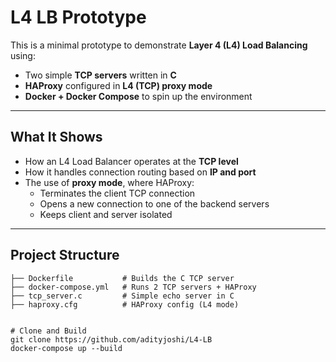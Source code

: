 # L4 LB Prototype 

This is a minimal prototype to demonstrate **Layer 4 (L4) Load Balancing** using:
- Two simple **TCP servers** written in **C**
- **HAProxy** configured in **L4 (TCP) proxy mode**
- **Docker + Docker Compose** to spin up the environment

---

##  What It Shows

- How an L4 Load Balancer operates at the **TCP level**
- How it handles connection routing based on **IP and port**
- The use of **proxy mode**, where HAProxy:
  - Terminates the client TCP connection
  - Opens a new connection to one of the backend servers
  - Keeps client and server isolated

---

##  Project Structure
```
├── Dockerfile           # Builds the C TCP server
├── docker-compose.yml   # Runs 2 TCP servers + HAProxy
├── tcp_server.c         # Simple echo server in C
├── haproxy.cfg          # HAProxy config (L4 mode)


# Clone and Build
git clone https://github.com/adityjoshi/L4-LB
docker-compose up --build





